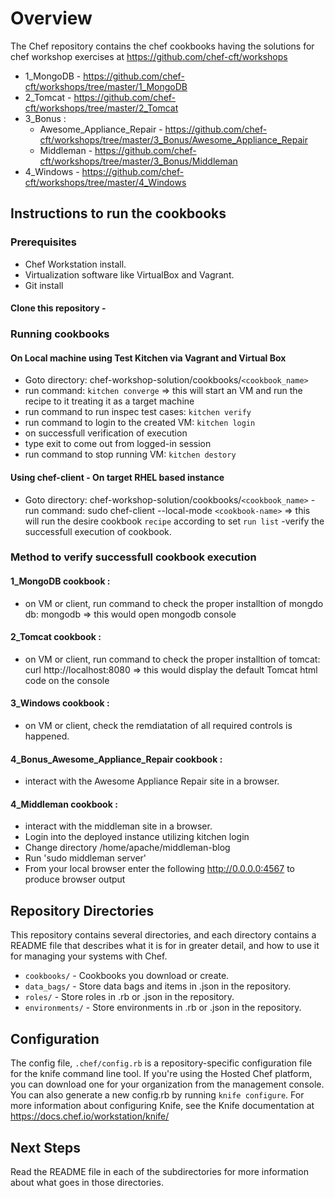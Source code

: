 

# Overview

The Chef repository contains the chef cookbooks having the solutions for chef workshop exercises at https://github.com/chef-cft/workshops
- 1_MongoDB - https://github.com/chef-cft/workshops/tree/master/1_MongoDB
- 2_Tomcat - https://github.com/chef-cft/workshops/tree/master/2_Tomcat
- 3_Bonus : 
  - Awesome_Appliance_Repair - https://github.com/chef-cft/workshops/tree/master/3_Bonus/Awesome_Appliance_Repair
  - Middleman - https://github.com/chef-cft/workshops/tree/master/3_Bonus/Middleman
- 4_Windows - https://github.com/chef-cft/workshops/tree/master/4_Windows

## Instructions to run the cookbooks
### Prerequisites
- Chef Workstation install.
- Virtualization software like VirtualBox and Vagrant.
- Git install

#### Clone this repository - 

### Running cookbooks
#### On Local machine using Test Kitchen via Vagrant and Virtual Box
- Goto directory: chef-workshop-solution/cookbooks/`<cookbook_name>`
- run command: `kitchen converge` => this will start an VM and run the recipe to it treating it as a target machine
- run command to run inspec test cases: `kitchen verify`
- run command to login to the created VM: `kitchen login`
- on successfull verification of execution
- type exit to come out from logged-in session
- run command to stop running VM: `kitchen destory`

#### Using chef-client - On target RHEL based instance
- Goto directory: chef-workshop-solution/cookbooks/`<cookbook_name>`
-run command: sudo chef-client --local-mode `<cookbook-name>` => this will run the desire cookbook `recipe` according to set `run list`
-verify the successfull execution of cookbook. 

### Method to verify successfull cookbook execution
#### 1_MongoDB cookbook :
- on VM or client, run command to check the proper installtion of mongdo db: mongodb => this would open mongodb console

#### 2_Tomcat cookbook :
- on VM or client, run command to check the proper installtion of tomcat: curl http://localhost:8080 => this would display the default Tomcat html code on the console

#### 3_Windows cookbook :
- on VM or client, check the remdiatation of all required controls is happened.

#### 4_Bonus_Awesome_Appliance_Repair cookbook :
- interact with the Awesome Appliance Repair site in a browser.

#### 4_Middleman cookbook :
- interact with the middleman site in a browser.
- Login into the deployed instance utilizing kitchen login
- Change directory /home/apache/middleman-blog
- Run 'sudo middleman server'
- From your local browser enter the following
http://0.0.0.0:4567 to produce browser output

## Repository Directories

This repository contains several directories, and each directory contains a README file that describes what it is for in greater detail, and how to use it for managing your systems with Chef.

- `cookbooks/` - Cookbooks you download or create.
- `data_bags/` - Store data bags and items in .json in the repository.
- `roles/` - Store roles in .rb or .json in the repository.
- `environments/` - Store environments in .rb or .json in the repository.

## Configuration

The config file, `.chef/config.rb` is a repository-specific configuration file for the knife command line tool. If you're using the Hosted Chef platform, you can download one for your organization from the management console. You can also generate a new config.rb by running `knife configure`. For more information about configuring Knife, see the Knife documentation at https://docs.chef.io/workstation/knife/

## Next Steps

Read the README file in each of the subdirectories for more information about what goes in those directories.
